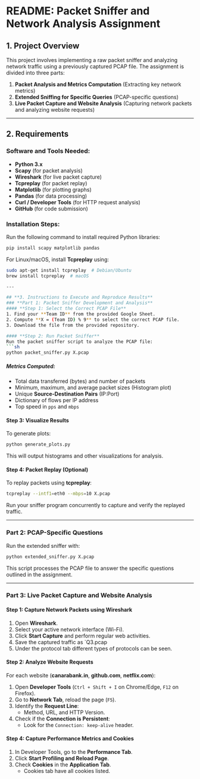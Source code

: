 # README: Packet Sniffer and Network Analysis Assignment

## **1. Project Overview**
This project involves implementing a raw packet sniffer and analyzing network traffic using a previously captured PCAP file. The assignment is divided into three parts:

1. **Packet Analysis and Metrics Computation** (Extracting key network metrics)
2. **Extended Sniffing for Specific Queries** (PCAP-specific questions)
3. **Live Packet Capture and Website Analysis** (Capturing network packets and analyzing website requests)

---

## **2. Requirements**
### **Software and Tools Needed:**
- **Python 3.x**
- **Scapy** (for packet analysis)
- **Wireshark** (for live packet capture)
- **Tcpreplay** (for packet replay)
- **Matplotlib** (for plotting graphs)
- **Pandas** (for data processing)
- **Curl / Developer Tools** (for HTTP request analysis)
- **GitHub** (for code submission)

### **Installation Steps:**
Run the following command to install required Python libraries:
```sh
pip install scapy matplotlib pandas
```
For Linux/macOS, install **Tcpreplay** using:
```sh
sudo apt-get install tcpreplay  # Debian/Ubuntu
brew install tcpreplay  # macOS

---

## **3. Instructions to Execute and Reproduce Results**
### **Part 1: Packet Sniffer Development and Analysis**
#### **Step 1: Select the Correct PCAP File**
1. Find your **Team ID** from the provided Google Sheet.
2. Compute **X = (Team ID) % 9** to select the correct PCAP file.
3. Download the file from the provided repository.

#### **Step 2: Run Packet Sniffer**
Run the packet sniffer script to analyze the PCAP file:
```sh
python packet_sniffer.py X.pcap
```
##### **Metrics Computed:**
- Total data transferred (bytes) and number of packets
- Minimum, maximum, and average packet sizes (Histogram plot)
- Unique **Source-Destination Pairs** (IP:Port)
- Dictionary of flows per IP address
- Top speed in `pps` and `mbps`

#### **Step 3: Visualize Results**
To generate plots:
```sh
python generate_plots.py
```
This will output histograms and other visualizations for analysis.

#### **Step 4: Packet Replay (Optional)**
To replay packets using **tcpreplay**:
```sh
tcpreplay --intf1=eth0 --mbps=10 X.pcap
```
Run your sniffer program concurrently to capture and verify the replayed traffic.

---

### **Part 2: PCAP-Specific Questions**
Run the extended sniffer with:
```sh
python extended_sniffer.py X.pcap
```
This script processes the PCAP file to answer the specific questions outlined in the assignment.

---

### **Part 3: Live Packet Capture and Website Analysis**
#### **Step 1: Capture Network Packets using Wireshark**
1. Open **Wireshark**.
2. Select your active network interface (Wi-Fi).
3. Click **Start Capture** and perform regular web activities.
4. Save the captured traffic as `Q3.pcap
5. Under the protocol tab different types of protocols can be seen.

#### **Step 2: Analyze Website Requests**
For each website (**canarabank.in**, **github.com**, **netflix.com**):
1. Open **Developer Tools** (`Ctrl + Shift + I` on Chrome/Edge, `F12` on Firefox).
2. Go to **Network Tab**, reload the page (`F5`).
3. Identify the **Request Line**:
   - Method, URL, and HTTP Version.
4. Check if the **Connection is Persistent**:
   - Look for the `Connection: keep-alive` header.

#### **Step 4: Capture Performance Metrics and Cookies**
1. In Developer Tools, go to the **Performance Tab**.
2. Click **Start Profiling and Reload Page**.
3. Check **Cookies** in the **Application Tab**.
   - Cookies tab have all cookies listed.
   



